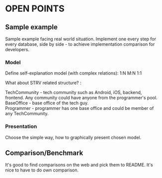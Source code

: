 <h1> OPEN POINTS </h1>


<h2>Sample example</h2>

Sample example facing real world situation.
Implement one every step for every database, side by side - to achieve implementation comparison for developers.

<h3>Model</h3>
Define self-explanation model (with complex relations):
1:N
M:N
1:1


What about STRV related structure? :
 
TechCommunity - tech community such as Android, iOS, backend, frontend. Any community could have anyone from the programmer's pool.  
BaseOffice - base office of the tech guy.  
Programmer - programmer has one base office and could be member of any TechCommunity.  

<h3>Presentation</h3>
Choose the simple way, how to graphically present chosen model.


<h2>Comparison/Benchmark</h2>
It's good to find comparisons on the web and pick them to README.
It's nice to have to do own comparison.